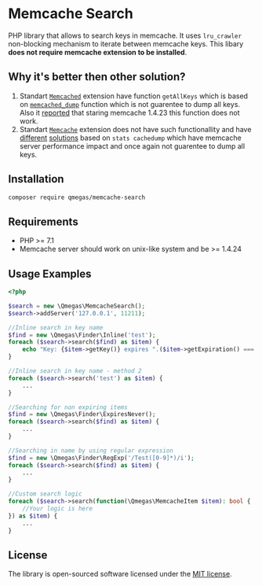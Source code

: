 Memcache Search
==============
PHP library that allows to search keys in memcache. It uses `lru_crawler` non-blocking mechanism to iterate between memcache keys. 
 This libary **does not require memcache extension to be installed**.
 
Why it's better then other solution?
------------------------------------
1. Standart [`Memcached`](https://www.php.net/manual/en/book.memcached.php) extension have function `getAllKeys` which is based on [`memcached_dump`](http://docs.libmemcached.org/memcached_dump.html) function which is not guarentee to dump all keys. Also it [reported](https://www.php.net/manual/en/memcached.getallkeys.php#123793) that staring memcache 1.4.23 this function does not work.
2. Standart [`Memcache`](https://www.php.net/manual/en/book.memcache.php) extension does not have such functionallity and have [different](https://stackoverflow.com/questions/9831395/how-can-i-query-memcached-with-php-to-get-a-list-of-all-its-keys-in-storage) [solutions](https://stackoverflow.com/questions/19560150/get-all-keys-set-in-memcached) based on `stats cachedump` which have memcache server performance impact and once again not guarentee to dump all keys.

Installation
------------
```bash
composer require qmegas/memcache-search
```

Requirements
------------
* PHP >= 7.1
* Memcache server should work on unix-like system and be >= 1.4.24

Usage Examples
--------------
```php
<?php

$search = new \Qmegas\MemcacheSearch();
$search->addServer('127.0.0.1', 11211);

//Inline search in key name
$find = new \Qmegas\Finder\Inline('test');
foreach ($search->search($find) as $item) {
	echo "Key: {$item->getKey()} expires ".($item->getExpiration() === -1 ? 'NEVER' : 'on '.date('d/m/Y H:m:i', $item->getExpiration()))."\n";
}

//Inline search in key name - method 2
foreach ($search->search('test') as $item) {
	...
}

//Searching for non expiring items
$find = new \Qmegas\Finder\ExpiresNever();
foreach ($search->search($find) as $item) {
	...
}

//Searching in name by using regular expression
$find = new \Qmegas\Finder\RegExp('/Test([0-9]*)/i');
foreach ($search->search($find) as $item) {
	...
}

//Custom search logic
foreach ($search->search(function(\Qmegas\MemcacheItem $item): bool {
	//Your logic is here
}) as $item) {
	...
}
```

License
-------

The library is open-sourced software licensed under the [MIT license](LICENSE.md).
